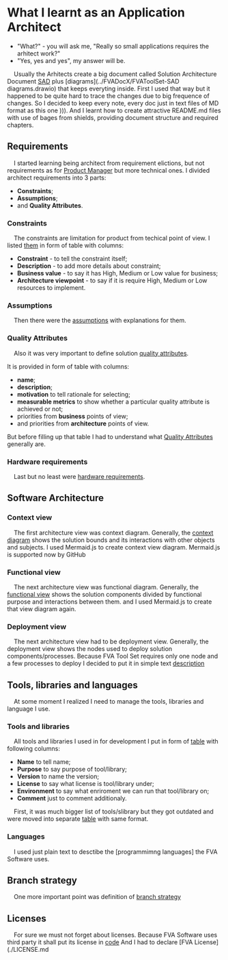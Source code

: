 # What I learnt as an Application Architect
- "What?" - you will ask me, "Really so small applications requires the arhitect work?"
- "Yes, yes and yes", my answer will be.

&nbsp;&nbsp;&nbsp; Usually the Arhitects create a big document called Solution Architecture Document [SAD](../FVADocX/FVAToolSet-SAD.docx) plus [diagrams](../FVADocX/FVAToolSet-SAD diagrams.drawio) that keeps everyting inside.
First I used that way but it happened to be quite hard to trace the changes due to big frequence of changes.
So I decided to keep every note, every doc just in text files of MD format as this one ))).
And I learnt how to create attractive README.md files with use of bages from shields, providing document structure and  required chapters.

## Requirements 
&nbsp;&nbsp;&nbsp; I started learning being architect from requirement elictions, but not requirements as for [Product Manager](./LEARNT_AS_PM.md) but more technical ones.
I divided architect requirements into 3 parts:
- **Constraints**;
- **Assumptions**;
- and **Quality Attributes**.

### Constraints
&nbsp;&nbsp;&nbsp; The constraints are limitation for product from techical point of view.
I listed [them](./REQUIREMENTS_SA.md#constraints) in form of table with columns:
- **Constraint** - to tell the constraint itself;
- **Description** - to add more details about constraint;
- **Business value** - to say it has High, Medium or Low value for business;
- **Architecture viewpoint** - to say if it is require High, Medium or Low resources to implement.

### Assumptions
&nbsp;&nbsp;&nbsp; Then there were the [assumptions](./REQUIREMENTS_SA.md#assumptions) with explanations for them. 

### Quality Attributes
&nbsp;&nbsp;&nbsp; Also it was very important to define solution [quality attributes](./QUALITYATTRIBUTES_FVA.md).

It is provided in form of table with columns:
- **name**; 
- **description**;
- **motivation** to tell rationale for selecting;
- **measurable metrics** to show whether a particular quality attribute is achieved or not;
- priorities from **business** points of view;
- and priorities from **architecture** points of view.

But before filling up that table I had to understand what [Quality Attributes](./QUALITYATTRIBUTES.md) generally are.

### Hardware requirements
&nbsp;&nbsp;&nbsp; Last but no least were [hardware requirements](./REQUIREMENTS_HW.md).

## Software Architecture

### Context view 
&nbsp;&nbsp;&nbsp; The first architecture view was context diagram.
Generally, the [context diagram](./VIEWCONTEXT.md) shows the solution bounds and its interactions with other objects and subjects.
I used Mermaid.js to create context view diagram.
Mermaid.js is supported now by GitHub 

### Functional view
&nbsp;&nbsp;&nbsp; The next architecture view was functional diagram.
Generally, the [functional view](./VIEWFUNCTIONAL.md) shows the solution components divided by functional purpose and interactions between them.
and I used Mermaid.js to create that view diagram again.

### Deployment view
&nbsp;&nbsp;&nbsp; The next architecture view had to be deployment view.
Generally, the deployment view shows the nodes used to deploy solution components/processes.
Because FVA Tool Set requires only one node and a few processes to deploy I decided to put it in simple text [description](./DEPLOYMENTAPPROACH.md)

## Tools, libraries and languages
&nbsp;&nbsp;&nbsp; At some moment I realized I need to manage the tools, libraries and language I use.
 
### Tools and libraries 
&nbsp;&nbsp;&nbsp; All tools and libraries I used in for development I put in form of [table](./DEPENDENCIES.md) with following columns:
- **Name** to tell name;
- **Purpose** to say purpose of tool/library;
- **Version** to name the version;
- **License** to say what license is tool/library under;
- **Environment** to say what enriroment we can run that tool/library on;
- **Comment** just to comment additionaly. 

&nbsp;&nbsp;&nbsp; First, it was much bigger list of tools/slibrary but they got outdated and were moved into separate [table](./DEPENDENCIES_OLD.md) with same format.

### Languages
&nbsp;&nbsp;&nbsp; I used just plain text to desctibe the [programmimng languages] the FVA Software uses.

## Branch strategy
&nbsp;&nbsp;&nbsp; One more important point was definition of [branch strategy](./BUILD_RELEASE.md#branchstrategy) 

## Licenses 
&nbsp;&nbsp;&nbsp; For sure we must not forget about licenses.
Because FVA Software uses third party it shall put its license in [code](../FVACommonLib/LICENSE)
And I had to declare [FVA License](./LICENSE.md